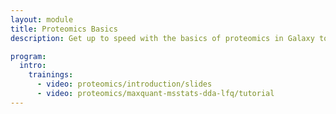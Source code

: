 ```yaml
---
layout: module
title: Proteomics Basics
description: Get up to speed with the basics of proteomics in Galaxy to get the most out of the GCC2022 proteomics training sessions!

program:
  intro:
    trainings:
      - video: proteomics/introduction/slides
      - video: proteomics/maxquant-msstats-dda-lfq/tutorial
---
```

